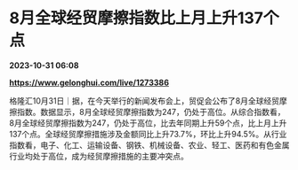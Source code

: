 # 8月全球经贸摩擦指数比上月上升137个点

**2023-10-31 06:08**

**https://www.gelonghui.com/live/1273386**

格隆汇10月31日｜据，在今天举行的新闻发布会上，贸促会公布了8月全球经贸摩擦指数。数据显示，8月全球经贸摩擦指数为247，仍处于高位。从综合指数看，8月全球经贸摩擦指数为247，仍处于高位，比去年同期上升59个点，比上月上升137个点。全球经贸摩擦措施涉及金额同比上升73.7%，环比上升94.5%。从行业指数看，电子、化工、运输设备、钢铁、机械设备、农业、轻工、医药和有色金属行业均处于高位，成为经贸摩擦措施的主要冲突点。